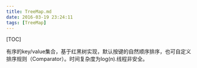```yaml
---
title: TreeMap.md
date: 2016-03-19 23:24:11
tags: [TreeMap]
---
```


[TOC]

<!--more-->

有序的key/value集合，基于红黑树实现，默认按键的自然顺序排序，也可自定义排序规则（Comparator）。时间复杂度为log(n).线程非安全。




